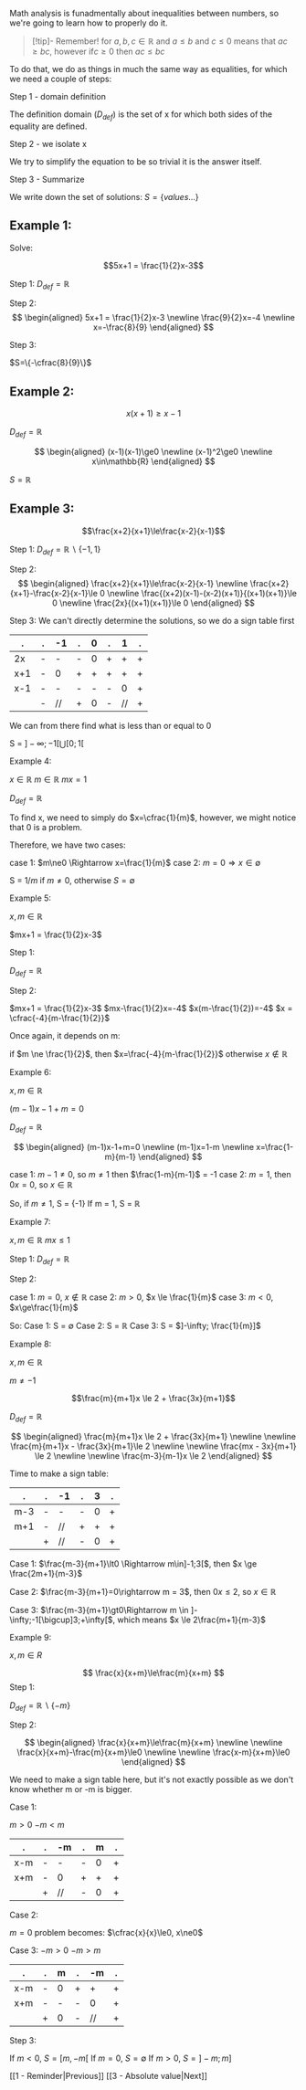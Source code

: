 Math analysis is funadmentally about inequalities between numbers, so we're going to learn how to properly do it.

> [!tip]- Remember!
> for $a,b,c\in\mathbb{R}$ and $a\le b$ and $c \le 0$ means that $ac \ge bc$, however if$c\ge 0$ then $ac\le bc$

To do that, we do as things in much the same way as equalities, for which we need a couple of steps:

Step 1 - domain definition

The definition domain ($D_{def}$) is the set of x for which both sides of the equality are defined.

Step 2 - we isolate x

We try to simplify the equation to be so trivial it is the answer itself.

Step 3 - Summarize

We write down the set of solutions: $S=\{values...\}$

## Example 1:

Solve:

$$5x+1 = \frac{1}{2}x-3$$

Step 1: 
$D_{def}=\mathbb{R}$

Step 2:
$$
\begin{aligned}
5x+1 = \frac{1}{2}x-3
\newline
\frac{9}{2}x=-4
\newline
x=-\frac{8}{9}
\end{aligned}
$$


Step 3:

$S=\{-\cfrac{8}{9}\}$


## Example 2:

$$x(x+1)\ge x-1$$

$D_{def}=\mathbb{R}$

$$
\begin{aligned}
(x-1)(x-1)\ge0
\newline
(x-1)^2\ge0
\newline
x\in\mathbb{R}
\end{aligned}
$$

$S=\mathbb{R}$

## Example 3:

$$\frac{x+2}{x+1}\le\frac{x-2}{x-1}$$

Step 1:
$D_{def}=\mathbb{R} \backslash \{-1, 1\}$

Step 2:
$$
\begin{aligned}
\frac{x+2}{x+1}\le\frac{x-2}{x-1}
\newline
\frac{x+2}{x+1}-\frac{x-2}{x-1}\le 0
\newline
\frac{(x+2)(x-1)-(x-2)(x+1)}{(x+1)(x+1)}\le 0
\newline
\frac{2x}{(x+1)(x+1)}\le 0
\end{aligned}
$$

Step 3:
We can't directly determine the solutions, so we do a sign table first

| .   | .   | -1  | .   | 0   | .   | 1   | .   |
| --- | --- | --- | --- | --- | --- | --- | --- |
| 2x  | -   | -   | -   | 0   | +   | +   | +   |
| x+1 | -   | 0   | +   | +   | +   | +   | +   |
| x-1 | -   | -   | -   | -   | -   | 0   | +   |
|     | -   | //  | +   | 0   | -   | //  | +   |

We can from there find what is less than or equal to 0

S = $]-\infty;-1[\bigcup[0;1[$

Example 4:

$x\in\mathbb{R}$
$m\in\mathbb{R}$
$mx=1$

$D_{def}=\mathbb{R}$

To find x, we need to simply do $x=\cfrac{1}{m}$, however, we might notice that 0 is a problem.

Therefore, we have two cases:

case 1: $m\ne0 \Rightarrow x=\frac{1}{m}$ 
case 2: $m=0 \Rightarrow x\in\emptyset$

S = $1/m\text{ if }m \ne 0\text{, otherwise }S = \emptyset$

Example 5:

$x,m\in\mathbb{R}$

$mx+1 = \frac{1}{2}x-3$

Step 1:

$D_{def}=\mathbb{R}$

Step 2:

$mx+1 = \frac{1}{2}x-3$
$mx-\frac{1}{2}x=-4$
$x(m-\frac{1}{2})=-4$
$x = \cfrac{-4}{m-\frac{1}{2}}$

Once again, it depends on m:


if $m \ne \frac{1}{2}$, then $x=\frac{-4}{m-\frac{1}{2}}$
otherwise $x\notin\mathbb R$


Example 6:

$x, m \in \mathbb R$

$(m-1)x-1+m=0$

$D_{def}=\mathbb R$

$$
\begin{aligned}
(m-1)x-1+m=0
\newline
(m-1)x=1-m
\newline
x=\frac{1-m}{m-1}
\end{aligned}
$$


case 1: $m-1 \ne0$, so $m\ne1$ then $\frac{1-m}{m-1}$ = -1
case 2: $m=1$, then $0x = 0$, so $x\in\mathbb R$

So, if $m\ne 1$, S = {-1}
If m = 1, S = $\mathbb R$

Example 7:

$x,m \in \mathbb R$
$mx\le1$

Step 1:
$D_{def}=\mathbb R$

Step 2:

case 1: $m = 0$, $x\notin \mathbb R$
case 2: $m > 0$, $x \le \frac{1}{m}$
case 3: $m < 0$, $x\ge\frac{1}{m}$

So:
Case 1: S = $\emptyset$
Case 2: S = $\mathbb R$
Case 3: S = $]-\infty; \frac{1}{m}]$

Example 8:

$x, m \in \mathbb R$

$m \ne -1$

$$\frac{m}{m+1}x \le 2 + \frac{3x}{m+1}$$

$D_{def} = \mathbb R$

$$
\begin{aligned}
\frac{m}{m+1}x \le 2 + \frac{3x}{m+1}
\newline
\newline
\frac{m}{m+1}x - \frac{3x}{m+1}\le 2
\newline
\newline
\frac{mx - 3x}{m+1} \le 2
\newline
\newline
\frac{m-3}{m-1}x \le 2
\end{aligned}
$$

Time to make a sign table:

| .   | .   | -1  | .   | 3   | .   |
| --- | --- | --- | --- | --- | --- |
| m-3 | -   | -   | -   | 0   | +   |
| m+1 | -   | //  | +   | +   | +   |
|     | +   | //  | -   | 0   | +   |

Case 1:
$\frac{m-3}{m+1}\lt0 \Rightarrow m\in]-1;3[$, then $x \ge \frac{2m+1}{m-3}$

Case 2:
$\frac{m-3}{m+1}=0\rightarrow m = 3$, then $0x \le 2$, so $x\in\mathbb R$

Case 3:
$\frac{m-3}{m+1}\gt0\Rightarrow m \in ]-\infty;-1[\bigcup]3;+\infty[$, which means $x \le 2\frac{m+1}{m-3}$

Example 9:

$x, m \in R$

$$
\frac{x}{x+m}\le\frac{m}{x+m}
$$
Step 1:

$D_{def}=\mathbb{R}\backslash\{-m\}$

Step 2:

$$
\begin{aligned}
\frac{x}{x+m}\le\frac{m}{x+m}
\newline
\newline
\frac{x}{x+m}-\frac{m}{x+m}\le0
\newline
\newline
\frac{x-m}{x+m}\le0
\end{aligned}
$$

We need to make a sign table here, but it's not exactly possible as we don't know whether m or -m is bigger.

Case 1:

$m\gt0$
$-m\lt m$

| .   | .   | -m  | .   | m   | .   |
| --- | --- | --- | --- | --- | --- |
| x-m | -   | -   | -   | 0   | +   |
| x+m | -   | 0   | +   | +   | +   |
|     | +   | //  | -   | 0   | +   |

Case 2:

$m=0$
problem becomes:
$\cfrac{x}{x}\le0, x\ne0$


Case 3:
$-m \gt 0$
$-m \gt m$


| .   | .   | m   | .   | -m  | .   |
| --- | --- | --- | --- | --- | --- |
| x-m | -   | 0   | +   | +   | +   |
| x+m | -   | -   | -   | 0   | +   |
|     | +   | 0   | -   | //  | +   |


Step 3:

If $m \lt 0$, $S = [m, -m[$
If $m = 0$, $S = \emptyset$
If $m\gt0$, $S = ]-m;m]$

[[1 - Reminder|Previous]]
[[3 - Absolute value|Next]]